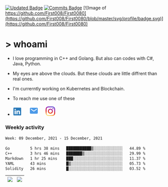 [![Updated Badge](https://badges.pufler.dev/updated/First008/First008)](https://badges.pufler.dev)
[![Commits Badge](https://badges.pufler.dev/commits/monthly/First008)](https://badges.pufler.dev)
[![Image of https://github.com/First008/First0080](https://github.com/First008/First0080/blob/master/svg/profile/badge.svg)](https://github.com/First008/First0080)



<h1> > whoami </h1>

 - I love programming in C++ and Golang. But also can codes with C#, Java, Python.

 - My eyes are above the clouds. But these clouds are little diffrent than real ones.
 
 - I'm currerntly working on Kubernetes and Blockchain.

 - To reach me use one of these  

 - <a href="https://tr.linkedin.com/in/ahmet-yusuf-birinci-0650aa177" rel="nofollow"><img src="./img/linkedin.svg" width="28"></a> &nbsp;
<a href="mailto:ayb84870@gmail.com"><img src="./img/mail.svg" width="33" style="margin: 0px 10px 0px 10px;"></a> &nbsp;
<a href="https://www.instagram.com/ahmetyusufbirinci/"><img src="./img/instagram.svg" width="30"></a>

### Weekly activity
<!--START_SECTION:waka-->
```text
Week: 09 December, 2021 - 15 December, 2021

Go         5 hrs 38 mins   ███████████▒░░░░░░░░░░░░░   44.89 % 
C++        3 hrs 46 mins   ███████▒░░░░░░░░░░░░░░░░░   29.99 % 
Markdown   1 hr 25 mins    ███░░░░░░░░░░░░░░░░░░░░░░   11.37 % 
YAML       43 mins         █▒░░░░░░░░░░░░░░░░░░░░░░░   05.73 % 
Solidity   26 mins         █░░░░░░░░░░░░░░░░░░░░░░░░   03.52 % 
```
<!--END_SECTION:waka-->


|<img src="https://github-readme-stats.vercel.app/api/top-langs/?username=First008&layout=compact&theme=midnight-purple" width="410"/>|<img src="https://github-readme-stats.vercel.app/api?username=First008&show_icons=true&theme=midnight-purple"/>|
|:---:|:---:|
